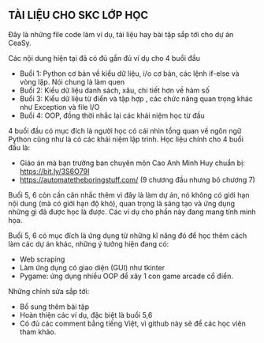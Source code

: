 ## TÀI LIỆU CHO SKC LỚP HỌC

Đây là những file code làm ví dụ, tài liệu hay bài tập sắp tới cho dự án CeaSy.

Các nội dung hiện tại đã có đủ gần đủ ví dụ cho 4 buổi đầu
- Buổi 1: Python cơ bản về kiểu dữ liệu, i/o cơ bản, các lệnh if-else và vòng lặp. Nói chung là làm quen
- Buổi 2: Kiểu dữ liệu danh sách, xâu, chi tiết hơn về hàm số
- Buổi 3: Kiểu dữ liệu từ điển và tập hợp , các chức năng quan trọng khác như Exception và file I/O
- Buổi 4: OOP, đồng thời nhắc lại các khái niệm học từ đầu

4 buổi đầu có mục đích là người học có cái nhìn tổng quan về ngôn ngữ Python cũng như là có các khái niệm lập trình.
Học liệu chính cho 4 buổi đầu là: 
 - Giáo án mà bạn trưởng ban chuyên môn Cao Anh Minh Huy chuẩn bị: https://bit.ly/3S6O79I
 - https://automatetheboringstuff.com/ (9 chương đầu nhưng bỏ chương 7)

Buổi 5, 6 còn cần cân nhắc thêm vì đây là làm dự án, nó không có giới hạn nội dung (mà có giới hạn độ khó), quan trọng là sáng tạo và ứng dụng những gì đã được học là được. Các ví dụ cho phần này đang mang tính minh họa.

Buổi 5, 6 có mục đích là ứng dụng từ những kĩ năng đó để học thêm cách làm các dự án khác, những ý tưởng hiện đang có:
 - Web scraping 
 - Làm ứng dụng có giao diện (GUI) như tkinter
 - Pygame: ứng dụng nhiều OOP để xây 1 con game arcade cổ điển.

Những chỉnh sửa sắp tới:
 - Bổ sung thêm bài tập
 - Hoàn thiện các ví dụ, đặc biệt là buổi 5,6 
 - Có đủ các comment bằng tiếng Việt, vì github này sẽ để  các học viên tham khảo.